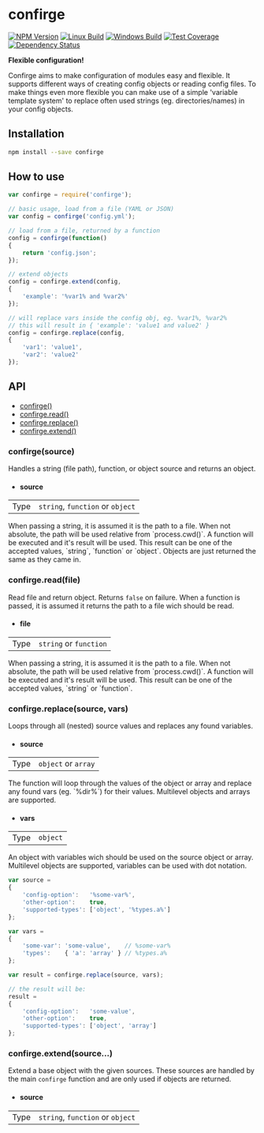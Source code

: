 # confirge

  [![NPM Version][npm-img]][npm-url]
  [![Linux Build][travis-img]][travis-url]
  [![Windows Build][appveyor-img]][appveyor-url]
  [![Test Coverage][coveralls-img]][coveralls-url]
  [![Dependency Status][david-img]][david-url]

[npm-img]: https://badge.fury.io/js/confirge.svg
[npm-url]: https://www.npmjs.com/package/confirge
[travis-img]: https://img.shields.io/travis/roeldev/confirge/master.svg?label=linux
[travis-url]: https://travis-ci.org/roeldev/confirge
[appveyor-img]: https://img.shields.io/appveyor/ci/roeldev/confirge/master.svg?label=windows
[appveyor-url]: https://ci.appveyor.com/project/roeldev/confirge
[coveralls-img]: https://img.shields.io/coveralls/roeldev/confirge/master.svg
[coveralls-url]: https://coveralls.io/r/roeldev/confirge?branch=master
[david-img]: https://david-dm.org/roeldev/confirge.svg
[david-url]: https://david-dm.org/roeldev/confirge

**Flexible configuration!**

Confirge aims to make configuration of modules easy and flexible. It supports different ways of creating config objects or reading config files. To make things even more flexible you can make use of a simple 'variable template system' to replace often used strings (eg. directories/names) in your config objects.



## Installation
```sh
npm install --save confirge
```

## How to use
```js
var confirge = require('confirge');

// basic usage, load from a file (YAML or JSON)
var config = confirge('config.yml');

// load from a file, returned by a function
config = confirge(function()
{
    return 'config.json';
});

// extend objects
config = confirge.extend(config,
{
    'example': '%var1% and %var2%'
});

// will replace vars inside the config obj, eg. %var1%, %var2%
// this will result in { 'example': 'value1 and value2' }
config = confirge.replace(config,
{
    'var1': 'value1',
    'var2': 'value2'
});
```

## API
- [confirge()][api-confirge]
- [confirge.read()][api-confirge-read]
- [confirge.replace()][api-confirge-replace]
- [confirge.extend()][api-confirge-extend]


### confirge(source)
Handles a string (file path), function, or object source and returns an object.

- <h4>source</h4>
<table>
<tr><td>Type</td><td><code>string</code>, <code>function</code> or <code>object</code></td></tr>
</table>
When passing a string, it is assumed it is the path to a file. When not absolute, the path will be used relative from `process.cwd()`.
A function will be executed and it's result will be used. This result can be one of the accepted values, `string`, `function` or `object`.
Objects are just returned the same as they came in.


### confirge.read(file)
Read file and return object. Returns `false` on failure.
When a function is passed, it is assumed it returns the path to a file wich should be read.

- <h4>file</h4>
<table>
<tr><td>Type</td><td><code>string</code> or <code>function</code></td></tr>
</table>
When passing a string, it is assumed it is the path to a file. When not absolute, the path will be used relative from `process.cwd()`.
A function will be executed and it's result will be used. This result can be one of the accepted values, `string` or `function`.


### confirge.replace(source, vars)
Loops through all (nested) source values and replaces any found variables.

- <h4>source</h4>
<table>
<tr><td>Type</td><td><code>object</code> or <code>array</code></td></tr>
</table>
The function will loop through the values of the object or array and replace any found vars (eg. `%dir%`) for their values. Multilevel objects and arrays are supported.

- <h4>vars</h4>
<table>
<tr><td>Type</td><td><code>object</code></td></tr>
</table>
An object with variables wich should be used on the source object or array. Multilevel objects are supported, variables can be used with dot notation.

```js
var source =
{
    'config-option':   '%some-var%',
    'other-option':    true,
    'supported-types': ['object', '%types.a%']
};

var vars =
{
    'some-var': 'some-value',    // %some-var%
    'types':    { 'a': 'array' } // %types.a%
};

var result = confirge.replace(source, vars);

// the result will be:
result =
{
    'config-option':   'some-value',
    'other-option':    true,
    'supported-types': ['object', 'array']
};
```


### confirge.extend(source...)
Extend a base object with the given sources. These sources are handled by the main `confirge` function and are only used if objects are returned.

- <h4>source</h4>
<table>
<tr><td>Type</td><td><code>string</code>, <code>function</code> or <code>object</code></td></tr>
</table>


[api-confirge]: #confirgesource
[api-confirge-read]: #confirgereadfile
[api-confirge-replace]: #confirgereplacesource-vars
[api-confirge-extend]: #confirgeextendsource
